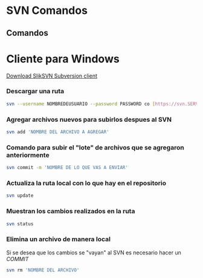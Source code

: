 # SVN Comandos

## Comandos

# Cliente para Windows

[Download SlikSVN Subversion client](https://sliksvn.com/download/)

### Descargar una ruta

```bash
svn --username NOMBREDEUSUARIO --password PASSWORD co [https://svn.SERVER_NAME.com:8443/svn/dir/child/etc/etc/]
```

### Agregar archivos nuevos para subirlos despues al SVN

```bash
svn add 'NOMBRE DEL ARCHIVO A AGREGAR'
```

### Comando para subir el "lote" de archivos que se agregaron anteriormente

```bash
svn commit -m 'NOMBRE DE LO QUE VAS A ENVIAR'
```

### Actualiza la ruta local con lo que hay en el repositorio

```bash
svn update 
```

### Muestran los cambios realizados en la ruta

```bash
svn status 
```

### Elimina un archivo de manera local

Si se desea que los cambios se "vayan" al SVN es necesario hacer un *COMMIT*

```bash
svn rm 'NOMBRE DEL ARCHIVO' 
```